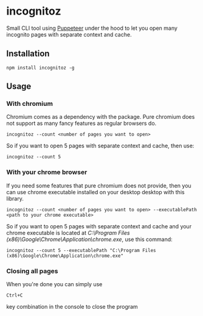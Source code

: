 # incognitoz

Small CLI tool using [Puppeteer](https://github.com/puppeteer/puppeteer) under the hood to let you open many incognito pages with separate context and cache.

## Installation

`npm install incognitoz -g`

## Usage

### With chromium

Chromium comes as a dependency with the package. Pure chromium does not support as many fancy features as regular browsers do.

`incognitoz --count <number of pages you want to open>`

So if you want to open 5 pages with separate context and cache, then use:

`incognitoz --count 5`

### With your chrome browser

If you need some features that pure chromium does not provide, then you can use chrome executable installed on your desktop desktop with this library.

`incognitoz --count <number of pages you want to open> --executablePath <path to your chrome executable>`

So if you want to open 5 pages with separate context and cache and your chrome executable is located at _C:\Program Files (x86)\Google\Chrome\Application\chrome.exe_, use this command:

`incognitoz --count 5 --executablePath "C:\Program Files (x86)\Google\Chrome\Application\chrome.exe"`

### Closing all pages

When you're done you can simply use

`Ctrl+C`

key combination in the console to close the program
